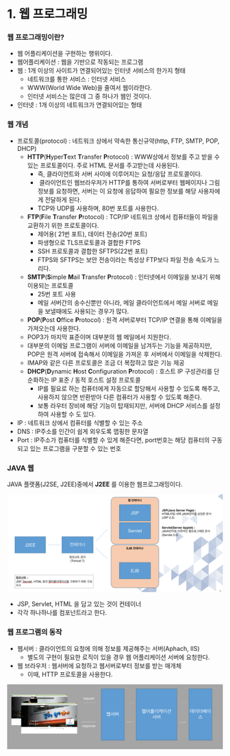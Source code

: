 # 1. 웹 프로그래밍

### 웹 프로그래밍이란?

- 웹 어플리케이션을 구현하는 행위이다.
- 웹어플리케이션 : 웹을 기반으로 작동되는 프로그램
- 웹 : 1개 이상의 사이트가 연결되어있는 인터넷 서비스의 한가지 형태
  - 네트워크를 통한 서비스 : 인터넷 서비스
  - WWW(World Wide Web)을 줄여서 웹이라한다.
  - 인터넷 서비스는 많은데 그 중 하나가 웹인 것이다.
- 인터넷 : 1개 이상의 네트워크가 연결되어있는 형태



### 웹 개념

- 프로토콜(protocol) : 네트워크 상에서 약속한 통신규약(http, FTP, SMTP, POP, DHCP)
  - **HTTP**(**H**yper**T**ext **T**ransfer **P**rotocol) : WWW상에서 정보를 주고 받을 수 있는 프로토콜이다. 주로 HTML 문서를 주고받는데 사용된다.
    - 즉, 클라이언트와 서버 사이에 이루어지는 요청/응답 프로토콜이다.
    -  클라이언트인 웹브라우저가 HTTP를 통하여 서버로부터 웹페이지나 그림 정보를 요청하면, 서버는 이 요청에 응답하여 필요한 정보를 해당 사용자에게 전달하게 된다. 
    - TCP와 UDP를 사용하며, 80번 포트를 사용한다.
  - **FTP**(**F**ile **T**ransfer **P**rotocol) : TCP/IP 네트워크 상에서 컴퓨터들이 파일을 교환하기 위한 프로토콜이다.
    - 제어용( 21번 포트), 데이터 전송(20번 포트)
    - 파생형으로 TLS프로토콜과 결합한 FTPS
    - SSH 프로토콜과 결합한 SFTPS(22번 포트)
    - FTPS와 SFTPS는 보안 전송이라는 특성상 FTP보다 파일 전송 속도가 느리다.
  - **SMTP**(**S**imple **M**ail **T**ransfer **P**rotocol) : 인터넷에서 이메일을 보내기 위해 이용되는 프로토콜
    - 25번 포트 사용
    - 메일 서버간의 송수신뿐만 아니라, 메일 클라이언트에서 메일 서버로 메일을 보낼때에도 사용되는 경우가 많다.
  -  **POP**(**P**ost **O**ffice **P**rotocol) : 원격 서버로부터   TCP/IP 연결을 통해 이메일을 가져오는데 사용한다. 
    - POP3가 마지막 표준이며 대부분의 웹 메일에서 지원한다.
    - 대부분의 이메일 프로그램이 서버에 이메일을 남겨두는 기능을 제공하지만, POP은 원격 서버에 접속해서 이메일을 가져온 후 서버에서 이메일을 삭제한다.
    - IMAP와 같은 다른 프로토콜은 조금 더 복잡하고 많은 기능 제공
  - **DHCP**(**D**ynamic **H**ost **C**onfiguration **P**rotocol) : 호스트 IP 구성관리를 단순화하는 IP 표준  / 동적 호스트 설정 프로토콜
    - IP를 필요로 하는 컴퓨터에게 자동으로 할당해서 사용할 수 있도록 해주고, 사용하지 않으면 반환받아 다른 컴퓨터가 사용할 수 있도록 해준다.
    - 보통 라우터 장비에 해당 기능이 탑재되지만, 서버에 DHCP 서비스를 설정하여 사용할 수 도 있다.
- IP : 네트워크 상에서 컴퓨터를 식별할 수 있는 주소
- DNS : IP주소를 인간이 쉽게 외우도록 맵핑한 문자열
- Port : IP주소가 컴퓨터를 식별할 수 있게 해준다면, port번호는 해당 컴퓨터의 구동되고 있는 프로그램을 구분할 수 있는 번호

### JAVA 웹

JAVA 플랫폼(J2SE, J2EE)중에서 **J2EE** 를 이용한 웹프로그래밍이다.

![](images/1.png)

- JSP, Servlet, HTML 을 담고 있는 것이 컨테이너
- 각각 하나하나를 컴포넌트라고 한다.



### 웹 프로그램의 동작

- 웹서버 : 클라이언트의 요청에 의해 정보를 제공해주는 서버(Aphach, IIS)
  - 별도의 구현이 필요한 로직이 있을 경우 웹 어플리케이션 서버에 요청한다.
- 웹 브라우저 : 웹서버에 요청하고 웹서버로부터 정보를 받는 매개체
  - 이때, HTTP 프로토콜을 사용한다.

![](images/2.png)